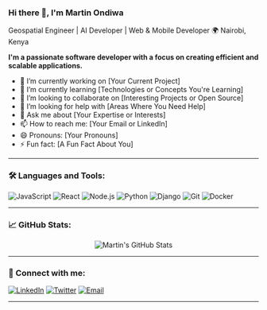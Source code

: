 ### Hi there 👋, I'm Martin Ondiwa

Geospatial Engineer | AI Developer | Web & Mobile Developer
🌍 Nairobi, Kenya

**I'm a passionate software developer with a focus on creating efficient and scalable applications.**

- 🔭 I’m currently working on [Your Current Project]
- 🌱 I’m currently learning [Technologies or Concepts You're Learning]
- 👯 I’m looking to collaborate on [Interesting Projects or Open Source]
- 🤔 I’m looking for help with [Areas Where You Need Help]
- 💬 Ask me about [Your Expertise or Interests]
- 📫 How to reach me: [Your Email or LinkedIn]
- 😄 Pronouns: [Your Pronouns]
- ⚡ Fun fact: [A Fun Fact About You]

---

### 🛠️ Languages and Tools:

![JavaScript](https://img.shields.io/badge/-JavaScript-333333?style=flat&logo=javascript)
![React](https://img.shields.io/badge/-React-333333?style=flat&logo=react)
![Node.js](https://img.shields.io/badge/-Node.js-333333?style=flat&logo=node.js)
![Python](https://img.shields.io/badge/-Python-333333?style=flat&logo=python)
![Django](https://img.shields.io/badge/-Django-333333?style=flat&logo=django)
![Git](https://img.shields.io/badge/-Git-333333?style=flat&logo=git)
![Docker](https://img.shields.io/badge/-Docker-333333?style=flat&logo=docker)

---

### 📈 GitHub Stats:

<p align="center">
  <img src="https://github-readme-stats.vercel.app/api?username=martinondiwa&show_icons=true&theme=radical" alt="Martin's GitHub Stats" />
</p>

---

### 🔗 Connect with me:

[![LinkedIn](https://img.shields.io/badge/-LinkedIn-0077B5?style=flat&logo=linkedin)](https://linkedin.com/in/yourprofile)
[![Twitter](https://img.shields.io/badge/-Twitter-1DA1F2?style=flat&logo=twitter&logoColor=white)](https://twitter.com/yourprofile)
[![Email](https://img.shields.io/badge/-Email-D14836?style=flat&logo=gmail&logoColor=white)](mailto:youremail@example.com)

---
